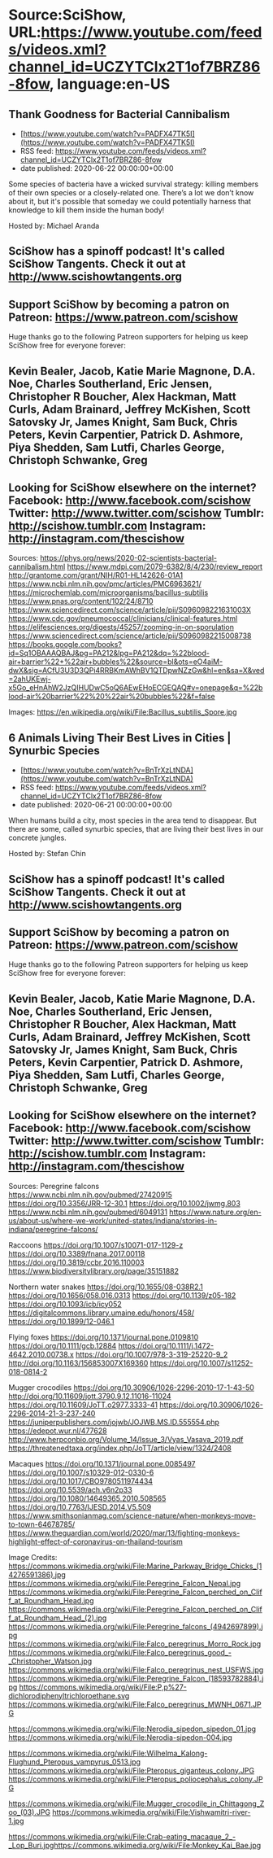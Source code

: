 # Source:SciShow, URL:https://www.youtube.com/feeds/videos.xml?channel_id=UCZYTClx2T1of7BRZ86-8fow, language:en-US

## Thank Goodness for Bacterial Cannibalism
 - [https://www.youtube.com/watch?v=PADFX47TK5I](https://www.youtube.com/watch?v=PADFX47TK5I)
 - RSS feed: https://www.youtube.com/feeds/videos.xml?channel_id=UCZYTClx2T1of7BRZ86-8fow
 - date published: 2020-06-22 00:00:00+00:00

Some species of bacteria have a wicked survival strategy: killing members of their own species or a closely-related one. There’s a lot we don’t know about it, but it's possible that someday we could potentially harness that knowledge to kill them inside the human body!

Hosted by: Michael Aranda

SciShow has a spinoff podcast! It's called SciShow Tangents. Check it out at http://www.scishowtangents.org
----------
Support SciShow by becoming a patron on Patreon: https://www.patreon.com/scishow
----------
Huge thanks go to the following Patreon supporters for helping us keep SciShow free for everyone forever:

Kevin Bealer, Jacob, Katie Marie Magnone, D.A. Noe, Charles Southerland, Eric Jensen, Christopher R Boucher, Alex Hackman, Matt Curls, Adam Brainard, Jeffrey McKishen, Scott Satovsky Jr, James Knight, Sam Buck, Chris Peters, Kevin Carpentier, Patrick D. Ashmore, Piya Shedden, Sam Lutfi, Charles George, Christoph Schwanke, Greg
----------
Looking for SciShow elsewhere on the internet?
Facebook: http://www.facebook.com/scishow
Twitter: http://www.twitter.com/scishow
Tumblr: http://scishow.tumblr.com
Instagram: http://instagram.com/thescishow
----------
Sources:
https://phys.org/news/2020-02-scientists-bacterial-cannibalism.html
https://www.mdpi.com/2079-6382/8/4/230/review_report
http://grantome.com/grant/NIH/R01-HL142626-01A1 
https://www.ncbi.nlm.nih.gov/pmc/articles/PMC6963621/
https://microchemlab.com/microorganisms/bacillus-subtilis
https://www.pnas.org/content/102/24/8710
https://www.sciencedirect.com/science/article/pii/S096098221631003X
https://www.cdc.gov/pneumococcal/clinicians/clinical-features.html
https://elifesciences.org/digests/45257/zooming-in-on-sporulation 
https://www.sciencedirect.com/science/article/pii/S0960982215008738
https://books.google.com/books?id=Sq1OBAAAQBAJ&pg=PA212&lpg=PA212&dq=%22blood-air+barrier%22+%22air+bubbles%22&source=bl&ots=eO4aiM-dwX&sig=ACfU3U3D3QPi4RRBKmAWhBV1QTDpwNZzGw&hl=en&sa=X&ved=2ahUKEwj-x5Go_eHnAhW2JzQIHUDwC5oQ6AEwEHoECGEQAQ#v=onepage&q=%22blood-air%20barrier%22%20%22air%20bubbles%22&f=false 

Images:
https://en.wikipedia.org/wiki/File:Bacillus_subtilis_Spore.jpg

## 6 Animals Living Their Best Lives in Cities | Synurbic Species
 - [https://www.youtube.com/watch?v=BnTrXzLtNDA](https://www.youtube.com/watch?v=BnTrXzLtNDA)
 - RSS feed: https://www.youtube.com/feeds/videos.xml?channel_id=UCZYTClx2T1of7BRZ86-8fow
 - date published: 2020-06-21 00:00:00+00:00

When humans build a city, most species in the area tend to disappear. But there are some, called synurbic species, that are living their best lives in our concrete jungles. 

Hosted by: Stefan Chin

SciShow has a spinoff podcast! It's called SciShow Tangents. Check it out at http://www.scishowtangents.org
----------
Support SciShow by becoming a patron on Patreon: https://www.patreon.com/scishow
----------
Huge thanks go to the following Patreon supporters for helping us keep SciShow free for everyone forever:

Kevin Bealer, Jacob, Katie Marie Magnone, D.A. Noe, Charles Southerland, Eric Jensen, Christopher R Boucher, Alex Hackman, Matt Curls, Adam Brainard, Jeffrey McKishen, Scott Satovsky Jr, James Knight, Sam Buck, Chris Peters, Kevin Carpentier, Patrick D. Ashmore, Piya Shedden, Sam Lutfi, Charles George, Christoph Schwanke, Greg
----------
Looking for SciShow elsewhere on the internet?
Facebook: http://www.facebook.com/scishow
Twitter: http://www.twitter.com/scishow
Tumblr: http://scishow.tumblr.com
Instagram: http://instagram.com/thescishow
----------
Sources:
Peregrine falcons
https://www.ncbi.nlm.nih.gov/pubmed/27420915
https://doi.org/10.3356/JRR-12-30.1
https://doi.org/10.1002/jwmg.803
https://www.ncbi.nlm.nih.gov/pubmed/6049131 
https://www.nature.org/en-us/about-us/where-we-work/united-states/indiana/stories-in-indiana/peregrine-falcons/

Raccoons
https://doi.org/10.1007/s10071-017-1129-z 
https://doi.org/10.3389/fnana.2017.00118 
https://doi.org/10.3819/ccbr.2016.110003 
https://www.biodiversitylibrary.org/page/35151882

Northern water snakes
https://doi.org/10.1655/08-038R2.1
https://doi.org/10.1656/058.016.0313
https://doi.org/10.1139/z05-182
https://doi.org/10.1093/icb/icy052
https://digitalcommons.library.umaine.edu/honors/458/
https://doi.org/10.1899/12-046.1

Flying foxes
https://doi.org/10.1371/journal.pone.0109810
https://doi.org/10.1111/gcb.12884
https://doi.org/10.1111/j.1472-4642.2010.00738.x
https://doi.org/10.1007/978-3-319-25220-9_2
http://doi.org/10.1163/156853007X169360 
https://doi.org/10.1007/s11252-018-0814-2 

Mugger crocodiles
https://doi.org/10.30906/1026-2296-2010-17-1-43-50
http://doi.org/10.11609/jott.3790.9.12.11016-11024
https://doi.org/10.11609/JoTT.o2977.3333-41 
https://doi.org/10.30906/1026-2296-2014-21-3-237-240 https://juniperpublishers.com/jojwb/JOJWB.MS.ID.555554.php
https://edepot.wur.nl/477628
http://www.herpconbio.org/Volume_14/Issue_3/Vyas_Vasava_2019.pdf 
https://threatenedtaxa.org/index.php/JoTT/article/view/1324/2408

Macaques
https://doi.org/10.1371/journal.pone.0085497
https://doi.org/10.1007/s10329-012-0330-6
https://doi.org/10.1017/CBO9780511974434
https://doi.org/10.5539/ach.v6n2p33 
https://doi.org/10.1080/14649365.2010.508565 
https://doi.org/10.7763/IJESD.2014.V5.509 
https://www.smithsonianmag.com/science-nature/when-monkeys-move-to-town-64678785/ 
https://www.theguardian.com/world/2020/mar/13/fighting-monkeys-highlight-effect-of-coronavirus-on-thailand-tourism 

Image Credits:
https://commons.wikimedia.org/wiki/File:Marine_Parkway_Bridge_Chicks_(14276591386).jpg
https://commons.wikimedia.org/wiki/File:Peregrine_Falcon_Nepal.jpg
https://commons.wikimedia.org/wiki/File:Peregrine_Falcon_perched_on_Cliff_at_Roundham_Head.jpg
https://commons.wikimedia.org/wiki/File:Peregrine_Falcon_perched_on_Cliff_at_Roundham_Head_(2).jpg
https://commons.wikimedia.org/wiki/File:Peregrine_falcons_(4942697899).jpg
https://commons.wikimedia.org/wiki/File:Falco_peregrinus_Morro_Rock.jpg
https://commons.wikimedia.org/wiki/File:Falco_peregrinus_good_-_Christopher_Watson.jpg
https://commons.wikimedia.org/wiki/File:Falco_peregrinus_nest_USFWS.jpg
https://commons.wikimedia.org/wiki/File:Peregrine_Falcon_(18593782884).jpg
https://commons.wikimedia.org/wiki/File:P,p%27-dichlorodiphenyltrichloroethane.svg
https://commons.wikimedia.org/wiki/File:Falco_peregrinus_MWNH_0671.JPG

https://commons.wikimedia.org/wiki/File:Nerodia_sipedon_sipedon_01.jpg
https://commons.wikimedia.org/wiki/File:Nerodia-sipedon-004.jpg

https://commons.wikimedia.org/wiki/File:Wilhelma_Kalong-Flughund_Pteropus_vampyrus_0513.jpg
https://commons.wikimedia.org/wiki/File:Pteropus_giganteus_colony.JPG
https://commons.wikimedia.org/wiki/File:Pteropus_poliocephalus_colony.JPG

https://commons.wikimedia.org/wiki/File:Mugger_crocodile_in_Chittagong_Zoo_(03).JPG
https://commons.wikimedia.org/wiki/File:Vishwamitri-river-1.jpg

https://commons.wikimedia.org/wiki/File:Crab-eating_macaque_2_-_Lop_Buri.jpghttps://commons.wikimedia.org/wiki/File:Monkey_Kai_Bae.jpg

